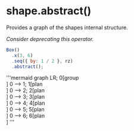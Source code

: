 # shape.abstract()

Provides a graph of the shapes internal structure.

_Consider deprecating this operator._

```JavaScript
Box()
  .x(3, 6)
  .seq({ by: 1 / 2 }, rz)
  .abstract();
```

'''mermaid
graph LR;
  0[group<br>]
  0 --> 1;
  1[plan<br>]
  0 --> 2;
  2[plan<br>]
  0 --> 3;
  3[plan<br>]
  0 --> 4;
  4[plan<br>]
  0 --> 5;
  5[plan<br>]
  0 --> 6;
  6[plan<br>]
'''

